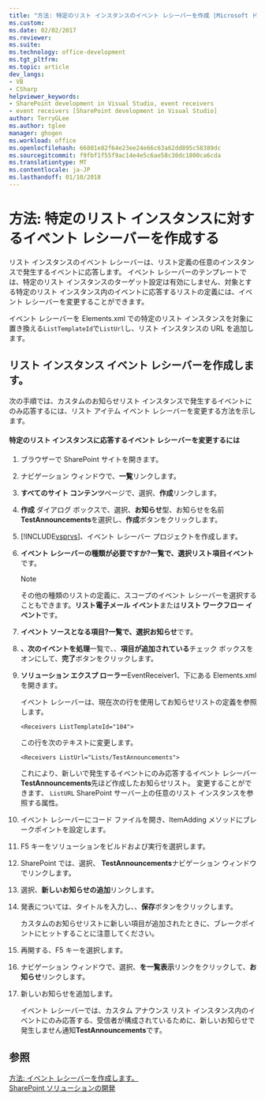 ```yaml
---
title: "方法: 特定のリスト インスタンスのイベント レシーバーを作成 |Microsoft ドキュメント"
ms.custom: 
ms.date: 02/02/2017
ms.reviewer: 
ms.suite: 
ms.technology: office-development
ms.tgt_pltfrm: 
ms.topic: article
dev_langs:
- VB
- CSharp
helpviewer_keywords:
- SharePoint development in Visual Studio, event receivers
- event receivers [SharePoint development in Visual Studio]
author: TerryGLee
ms.author: tglee
manager: ghogen
ms.workload: office
ms.openlocfilehash: 66801e82f64e23ee24e66c63a62dd895c58389dc
ms.sourcegitcommit: f9fbf1f55f9ac14e4e5c6ae58c30dc1800ca6cda
ms.translationtype: MT
ms.contentlocale: ja-JP
ms.lasthandoff: 01/10/2018
---
```

# <a name="how-to-create-an-event-receiver-for-a-specific-list-instance"></a>方法: 特定のリスト インスタンスに対するイベント レシーバーを作成する
  リスト インスタンスのイベント レシーバーは、リスト定義の任意のインスタンスで発生するイベントに応答します。 イベント レシーバーのテンプレートでは、特定のリスト インスタンスのターゲット設定は有効にしません、対象とする特定のリスト インスタンス内のイベントに応答するリストの定義には、イベント レシーバーを変更することができます。  
  
 イベント レシーバーを Elements.xml での特定のリスト インスタンスを対象に置き換える`ListTemplateId`で`ListUrl`し、リスト インスタンスの URL を追加します。  
  
## <a name="creating-a-list-instance-event-receiver"></a>リスト インスタンス イベント レシーバーを作成します。  
 次の手順では、カスタムのお知らせリスト インスタンスで発生するイベントにのみ応答するには、リスト アイテム イベント レシーバーを変更する方法を示します。  
  
#### <a name="to-modify-an-event-receiver-to-respond-to-a-specific-list-instance"></a>特定のリスト インスタンスに応答するイベント レシーバーを変更するには  
  
1.  ブラウザーで SharePoint サイトを開きます。  
  
2.  ナビゲーション ウィンドウで、**一覧**リンクします。  
  
3.  **すべてのサイト コンテンツ**ページで、選択、**作成**リンクします。  
  
4.  **作成** ダイアログ ボックスで、選択、**お知らせ**型、お知らせを名前**TestAnnouncements**を選択し、**作成**ボタンをクリックします。  
  
5.  [!INCLUDE[vsprvs](../sharepoint/includes/vsprvs-md.md)]、イベント レシーバー プロジェクトを作成します。  
  
6.  **イベント レシーバーの種類が必要ですか?**一覧で、選択**リスト項目イベント**です。  
  
    > [!NOTE]  
    >  その他の種類のリストの定義に、スコープのイベント レシーバーを選択することもできます。**リスト電子メール イベント**または**リスト ワークフロー イベント**です。  
  
7.  **イベント ソースとなる項目?**一覧で、選択**お知らせ**です。  
  
8.  **、次のイベントを処理**一覧で、、**項目が追加されている**チェック ボックスをオンにして、**完了**ボタンをクリックします。  
  
9. **ソリューション エクスプ ローラー**EventReceiver1、下にある Elements.xml を開きます。  
  
     イベント レシーバーは、現在次の行を使用してお知らせリストの定義を参照します。  
  
    ```  
    <Receivers ListTemplateId="104">  
    ```  
  
     この行を次のテキストに変更します。  
  
    ```  
    <Receivers ListUrl="Lists/TestAnnouncements">  
    ```  
  
     これにより、新しいで発生するイベントにのみ応答するイベント レシーバー **TestAnnouncements**先ほど作成したお知らせリスト。 変更することができます、 `ListURL` SharePoint サーバー上の任意のリスト インスタンスを参照する属性。  
  
10. イベント レシーバーにコード ファイルを開き、ItemAdding メソッドにブレークポイントを設定します。  
  
11. F5 キーをソリューションをビルドおよび実行を選択します。  
  
12. SharePoint では、選択、 **TestAnnouncements**ナビゲーション ウィンドウでリンクします。  
  
13. 選択、**新しいお知らせの追加**リンクします。  
  
14. 発表については、タイトルを入力し、、**保存**ボタンをクリックします。  
  
     カスタムのお知らせリストに新しい項目が追加されたときに、ブレークポイントにヒットすることに注意してください。  
  
15. 再開する、F5 キーを選択します。  
  
16. ナビゲーション ウィンドウで、選択、**を一覧表示**リンクをクリックして、**お知らせ**リンクします。  
  
17. 新しいお知らせを追加します。  
  
     イベント レシーバーでは、カスタム アナウンス リスト インスタンス内のイベントにのみ応答する、受信者が構成されているために、新しいお知らせで発生しません通知**TestAnnouncements**です。  
  
## <a name="see-also"></a>参照  
 [方法: イベント レシーバーを作成します。](../sharepoint/how-to-create-an-event-receiver.md)   
 [SharePoint ソリューションの開発](../sharepoint/developing-sharepoint-solutions.md)  
  
  
